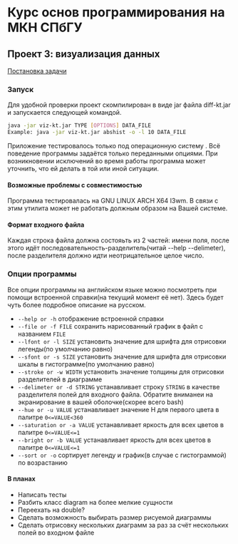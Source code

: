 # Курс основ программирования на МКН СПбГУ
## Проект 3: визуализация данных

[Постановка задачи](./TASK.md)

### Запуск
Для удобной проверки проект скомпилирован в виде jar файла diff-kt.jar и запускается следующей командой.
```sh 
java -jar viz-kt.jar TYPE [OPTIONS] DATA_FILE
Example: java -jar viz-kt.jar abshist -o -l 10 DATA_FILE
```
Приложение тестировалось только под операционную систему . Всё поведение программы задаётся только переданными опциями. При возникновении исключений во время работы программа может уточнить, что ей делать в той или иной ситуации.
#### Возможные проблемы с совместимостью
Программа тестировалась на GNU LINUX ARCH X64 I3wm. В связи с этим утилита может не работать должным образом на Вашей системе.
#### Формат входного файла
Каждая строка файла должна состояьть из 2 частей: имени поля, после этого идёт последовательность-разделитель(читай --help --delimeter), после разделителя должно идти неотрицательное целое число.
### Опции программы
Все опции программы на английском языке можно посмотреть при помощи встроенной справки(на текущий момент её нет).
Здесь будет чуть более подробное описание на русском.
+ ``--help or -h`` отображение встроенной справки
+ ``--file or -f FILE`` сохранить нарисованный график в файл с названием ``FILE``
+ ``--lfont or -l SIZE`` установить значение для шрифта для отрисовки легенды(по умолчанию равно)
+ ``--sfont or -s SIZE`` установить значение для шрифта для отрисовки шкалы в гистограмме(по умолчанию равно)
+ ``--stroke or -w WIDTH`` установить значение толщины для отрисовки разделителей в диаграмме
+ ``--delimeter or -d STRING`` устанавливает строку ``STRING`` в качестве разделителя полей для входного файла. Обратите вниманеи на экранирование в вашей оболочке(скорее всего bash)
+ ``--hue or -u VALUE`` устанавливает значение H для первого цвета в палитре ``0<=VALUE<360``
+ ``--saturation or -a VALUE`` устанавливает яркость для всех цветов в палитре ``0<=VALUE<=1``
+ ``--bright or -b VALUE`` устанавливает яркость для всех цветов в палитре ``0<=VALUE<=1``
+ ``--sort or -o`` сортирует легенду и график(в случае с гистограммой) по возрастанию
#### В планах
+ Написать тесты
+ Разбить класс diagram на более мелкие сущности
+ Переехать на double?
+ Сделать возможность выбирать размер рисуемой диаграммы
+ Сделать отрисовку нескольких диаграмм за раз за счёт нескольких полей во входном файле